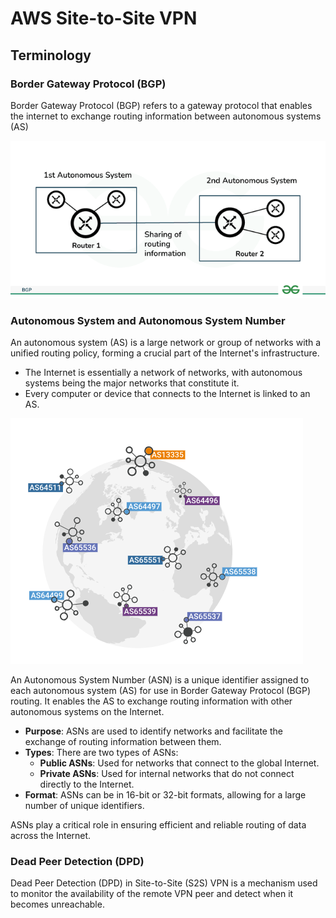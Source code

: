 # AWS Site-to-Site VPN

## Terminology

### Border Gateway Protocol (BGP)

Border Gateway Protocol (BGP) refers to a gateway protocol that enables the internet to exchange routing information between autonomous systems (AS)

![](../../../assets/2025-03-09-11-07-18.png)

### Autonomous System and Autonomous System Number

An autonomous system (AS) is a large network or group of networks with a unified routing policy, forming a crucial part of the Internet's infrastructure.

- The Internet is essentially a network of networks, with autonomous systems being the major networks that constitute it.
- Every computer or device that connects to the Internet is linked to an AS.

![Diagram of Autonomous System](../../../assets/2025-03-09-11-04-34.png)

An Autonomous System Number (ASN) is a unique identifier assigned to each autonomous system (AS) for use in Border Gateway Protocol (BGP) routing. It enables the AS to exchange routing information with other autonomous systems on the Internet.

- **Purpose**: ASNs are used to identify networks and facilitate the exchange of routing information between them.
- **Types**: There are two types of ASNs:
  - **Public ASNs**: Used for networks that connect to the global Internet.
  - **Private ASNs**: Used for internal networks that do not connect directly to the Internet.
- **Format**: ASNs can be in 16-bit or 32-bit formats, allowing for a large number of unique identifiers.

ASNs play a critical role in ensuring efficient and reliable routing of data across the Internet.

### Dead Peer Detection (DPD)

Dead Peer Detection (DPD) in Site-to-Site (S2S) VPN is a mechanism used to monitor the availability of the remote VPN peer and detect when it becomes unreachable.
